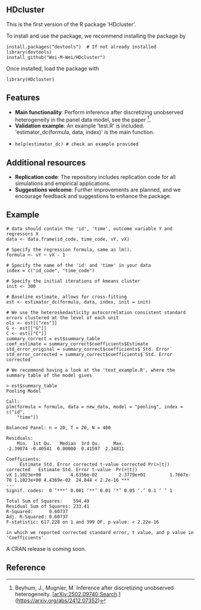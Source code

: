 ## HDcluster

This is the first version of the R package 'HDcluster'. 

To install and use the package, we recommend installing the package by
```{r }
install.packages("devtools")  # If not already installed
library(devtools)
install_github("Wei-M-Wei/HDcluster")
```
Once installed, load the package with
```{r }
library(HDcluster)
```

## Features
- **Main functionality**: Perform inference after discretizing unobserved heterogeneity in the panel data model, see the paper [^1].
- **Validation example**: An example 'test.R' is included. 'estimator_dc(formula, data, index)' is the main function.
- ```{r }
  help(estimator_dc) # check an example provided
  ```

## Additional resources
- **Replication code**: The repository includes replication code for all simulations and empirical applications.
- **Suggestions welcome**: Further improvements are planned, and we encourage feedback and suggestions to enhance the package.


## Example
```{r }
# data should contain the 'id', 'time', outcome variable Y and regressors X
data <- data.frame(id_code, time_code, vY, vX)

# Specify the regression formula, same as lm().
formula <- vY ~ vX - 1

# Specify the name of the 'id' and 'time' in your data
index = c("id_code", "time_code")

# Specify the initial iterations of kmeans cluster
init <- 300

# Baseline estimate, allows for cross-fitting
est <- estimator_dc(formula, data, index, init = init)

# We use the heteroskedasticity autocorrelation consistent standard errors clustered at the level of each unit
ols <- est[["res"]]
G <- est[["G"]]
C <- est[["C"]]
summary_correct = est$summary_table
coef_estimate = summary_correct$coefficients$Estimate
std_error_original = summary_correct$coefficients$`Std. Error`
std_error_corrected = summary_correct$coefficients$`Std. Error corrected`

# We recommond having a look at the 'text_example.R', where the summary table of the model gives

> est$summary_table
Pooling Model

Call:
plm(formula = formula, data = new_data, model = "pooling", index = c("id", 
    "time"))

Balanced Panel: n = 20, T = 20, N = 400

Residuals:
    Min.  1st Qu.   Median  3rd Qu.     Max. 
-2.39074 -0.40541  0.00000  0.41597  2.34811 

Coefficients:
     Estimate Std. Error corrected t-value corrected Pr(>|t|) corrected   Estimate Std. Error t-value  Pr(>|t|)    
vX 1.1023e+00           4.6356e-02        2.3779e+01         1.7667e-78 1.1023e+00 4.4369e-02  24.844 < 2.2e-16 ***
---
Signif. codes:  0 ‘***’ 0.001 ‘**’ 0.01 ‘*’ 0.05 ‘.’ 0.1 ‘ ’ 1

Total Sum of Squares:    594.49
Residual Sum of Squares: 233.41
R-Squared:      0.60737
Adj. R-Squared: 0.60737
F-statistic: 617.228 on 1 and 399 DF, p-value: < 2.22e-16

in which we reported corrected standard error, t value, and p value in 'Coefficients'.

```
A CRAN release is coming soon.

## Reference
[^1]: Beyhum, J., Mugnier, M. Inference after discretizing unobserved heterogeneity. [[arXiv:2502.09740
Search](https://arxiv.org/abs/2502.09740).](https://arxiv.org/abs/2412.07352)
